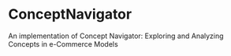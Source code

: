 # ConceptNavigator
An implementation of Concept Navigator: Exploring and Analyzing Concepts in e-Commerce Models
